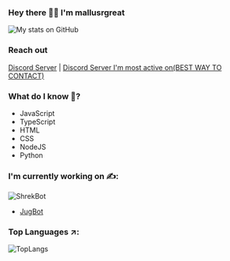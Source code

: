 ### Hey there 🙋‍♀️ I'm mallusrgreat
![My stats on GitHub](https://github-readme-stats.vercel.app/api?username=mallusrgreatv2&show_icons=true&custom_title=My%20stats%20on%20GitHub&count_private=true&include_all_commits=true)
### Reach out
[Discord Server](https://discord.gg/VKCAZCFXD7) | [Discord Server I'm most active on(BEST WAY TO CONTACT)](https://discord.gg/recon)
### What do I know 🧕?
- JavaScript
- TypeScript
- HTML
- CSS
- NodeJS
- Python
### I'm currently working on ✍:
![ShrekBot](https://github-readme-stats.vercel.app/api/pin/?username=BiizoNinja&repo=shrek-bot&show_owner=true)
- [JugBot](https://dsc.gg/jug)

### Top Languages ↗:
![TopLangs](https://github-readme-stats.vercel.app/api/top-langs/?username=mallusrgreatv2&langs_count=10)

